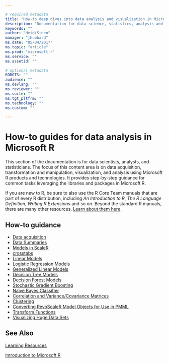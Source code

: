 ```yaml
---

# required metadata
title: "How-to deep dives into data analysis and visualization in Microsoft R"
description: "Documentation for data science, statistics, analysis and visualization using Microsoft R libraries and tools."
keywords: ""
author: "HeidiSteen"
manager: "jhubbard"
ms.date: "05/04/2017"
ms.topic: "article"
ms.prod: "microsoft-r"
ms.service: ""
ms.assetid: ""

# optional metadata
ROBOTS: ""
audience: ""
ms.devlang: ""
ms.reviewer: ""
ms.suite: ""
ms.tgt_pltfrm: ""
ms.technology: ""
ms.custom: ""

---
```


# How-to guides for data analysis in Microsoft R

This section of the documentation is for data scientists, analysts, and statisticians. The focus of this content area is on data acquisition, transformation and manipulation, visualization, and analysis using Microsoft R products and technologies. It provides step-by-step guidance for common tasks leveraging the libraries and packages in Microsoft R.

If you are new to R, be sure to also use the R Core Team manuals that are part of every R distribution, including *An Introduction to R*, *The R Language Definition*, *Writing R Extensions* and so on. Beyond the standard R manuals, there are many other resources. [Learn about them here](microsoft-r-more-resources.md).

## How-to guidance

* [Data acquisition](scaler-user-guide-data-import.md)
* [Data Summaries](scaler-user-guide-data-summaries.md)
* [Models in ScaleR](scaler-user-guide-models.md)
* [crosstabs](scaler-user-guide-crosstabs.md)
* [Linear Models](scaler-user-guide-linear-model.md)
* [Logistic Regression Models](scaler-user-guide-logistic-regression.md)
* [Generalized Linear Models](scaler-user-guide-generalized-linear-model.md)
* [Decision Tree Models](scaler-user-guide-decision-tree.md)
* [Decision Forest Models](scaler-user-guide-decision-forest.md)
* [Stochastic Gradient Boosting](scaler-user-guide-boosting.md)
* [Naïve Bayes Classifier](scaler-user-guide-naive-bayes.md)
* [Correlation and Variance/Covariance Matrices](scaler-user-guide-covcor.md)
* [Clustering](scaler-user-guide-cluster.md)
* [Converting RevoScaleR Model Objects for Use in PMML](scaler-user-guide-pmml.md)
* [Transform Functions](r/concept-what-is-data-transformations.md)
* [Visualizing Huge Data Sets](scaler-user-guide-visualize-huge-data-sets.md)

## See Also

[Learning Resources](microsoft-r-more-resources.md)

[Introduction to Microsoft R](microsoft-r-getting-started.md)
